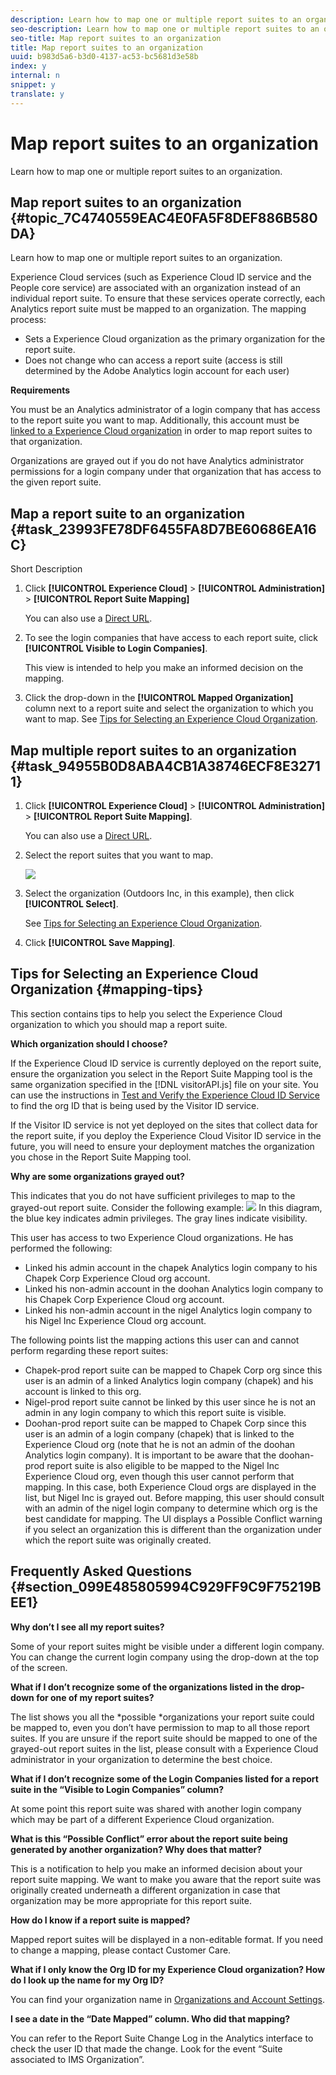 ```yaml
---
description: Learn how to map one or multiple report suites to an organization.
seo-description: Learn how to map one or multiple report suites to an organization.
seo-title: Map report suites to an organization
title: Map report suites to an organization
uuid: b983d5a6-b3d0-4137-ac53-bc5681d3e58b
index: y
internal: n
snippet: y
translate: y
---
```


# Map report suites to an organization

Learn how to map one or multiple report suites to an organization.

## Map report suites to an organization {#topic_7C4740559EAC4E0FA5F8DEF886B580DA}

Learn how to map one or multiple report suites to an organization.

Experience Cloud services (such as Experience Cloud ID service and the People core service) are associated with an organization instead of an individual report suite. To ensure that these services operate correctly, each Analytics report suite must be mapped to an organization. The mapping process: 

* Sets a Experience Cloud organization as the primary organization for the report suite.
* Does not change who can access a report suite (access is still determined by the Adobe Analytics login account for each user)


**Requirements** 

You must be an Analytics administrator of a login company that has access to the report suite you want to map. Additionally, this account must be [linked to a Experience Cloud organization](../admin_getting_started/organizations.md#topic_C31CB834F109465A82ED57FF0563B3F1) in order to map report suites to that organization. 

Organizations are grayed out if you do not have Analytics administrator permissions for a login company under that organization that has access to the given report suite. 

## Map a report suite to an organization {#task_23993FE78DF6455FA8D7BE60686EA16C}

Short Description


1. Click **[!UICONTROL Experience Cloud]** > **[!UICONTROL Administration]** > **[!UICONTROL Report Suite Mapping]**

   You can also use a [Direct URL](https://audience.marketing.adobe.com/rsmapping/ui.html). 

1. To see the login companies that have access to each report suite, click **[!UICONTROL Visible to Login Companies]**.

   This view is intended to help you make an informed decision on the mapping. 

1. Click the drop-down in the **[!UICONTROL Mapped Organization]** column next to a report suite and select the organization to which you want to map. See [Tips for Selecting an Experience Cloud Organization](#mapping-tips).

## Map multiple report suites to an organization {#task_94955B0D8ABA4CB1A38746ECF8E32711}

1. Click **[!UICONTROL Experience Cloud]** > **[!UICONTROL Administration]** > **[!UICONTROL Report Suite Mapping]**.

   You can also use a [Direct URL](https://audience.marketing.adobe.com/rsmapping/ui.html). 

1. Select the report suites that you want to map.

   ![](assets/rs-mapping-multiple.png) 

1. Select the organization (Outdoors Inc, in this example), then click **[!UICONTROL Select]**.

   See [Tips for Selecting an Experience Cloud Organization](#mapping-tips). 

1. Click **[!UICONTROL Save Mapping]**.

## Tips for Selecting an Experience Cloud Organization {#mapping-tips}

This section contains tips to help you select the Experience Cloud organization to which you should map a report suite. 

**Which organization should I choose?** 

If the Experience Cloud ID service is currently deployed on the report suite, ensure the organization you select in the Report Suite Mapping tool is the same organization specified in the [!DNL visitorAPI.js] file on your site. You can use the instructions in [Test and Verify the Experience Cloud ID Service](https://marketing.adobe.com/resources/help/en_US/mcvid/mcvid-test-verify.html) to find the org ID that is being used by the Visitor ID service. 

If the Visitor ID service is not yet deployed on the sites that collect data for the report suite, if you deploy the Experience Cloud Visitor ID service in the future, you will need to ensure your deployment matches the organization you chose in the Report Suite Mapping tool. 

**Why are some organizations grayed out?** 

This indicates that you do not have sufficient privileges to map to the grayed-out report suite. Consider the following example: 
![](assets/rs-mapping.png) In this diagram, the blue key indicates admin privileges. The gray lines indicate visibility. 

This user has access to two Experience Cloud organizations. He has performed the following: 

* Linked his admin account in the chapek Analytics login company to his Chapek Corp Experience Cloud org account.
* Linked his non-admin account in the doohan Analytics login company to his Chapek Corp Experience Cloud org account.
* Linked his non-admin account in the nigel Analytics login company to his Nigel Inc Experience Cloud org account.


The following points list the mapping actions this user can and cannot perform regarding these report suites: 

* Chapek-prod report suite can be mapped to Chapek Corp org since this user is an admin of a linked Analytics login company (chapek) and his account is linked to this org.
* Nigel-prod report suite cannot be linked by this user since he is not an admin in any login company to which this report suite is visible.
* Doohan-prod report suite can be mapped to Chapek Corp since this user is an admin of a login company (chapek) that is linked to the Experience Cloud org (note that he is not an admin of the doohan Analytics login company). It is important to be aware that the doohan-prod report suite is also eligible to be mapped to the Nigel Inc Experience Cloud org, even though this user cannot perform that mapping. In this case, both Experience Cloud orgs are displayed in the list, but Nigel Inc is grayed out. Before mapping, this user should consult with an admin of the nigel login company to determine which org is the best candidate for mapping. The UI displays a Possible Conflict warning if you select an organization this is different than the organization under which the report suite was originally created.



## Frequently Asked Questions {#section_099E485805994C929FF9C9F75219BEE1}

**Why don’t I see all my report suites?** 

Some of your report suites might be visible under a different login company. You can change the current login company using the drop-down at the top of the screen. 

**What if I don’t recognize some of the organizations listed in the drop-down for one of my report suites?** 

The list shows you all the *possible *organizations your report suite could be mapped to, even you don’t have permission to map to all those report suites. If you are unsure if the report suite should be mapped to one of the grayed-out report suites in the list, please consult with a Experience Cloud administrator in your organization to determine the best choice. 

**What if I don’t recognize some of the Login Companies listed for a report suite in the “Visible to Login Companies” column?** 

At some point this report suite was shared with another login company which may be part of a different Experience Cloud organization. 

**What is this “Possible Conflict” error about the report suite being generated by another organization? Why does that matter?** 

This is a notification to help you make an informed decision about your report suite mapping. We want to make you aware that the report suite was originally created underneath a different organization in case that organization may be more appropriate for this report suite. 

**How do I know if a report suite is mapped?** 

Mapped report suites will be displayed in a non-editable format. If you need to change a mapping, please contact Customer Care. 

**What if I only know the Org ID for my Experience Cloud organization? How do I look up the name for my Org ID?** 

You can find your organization name in [Organizations and Account Settings](https://marketing.adobe.com/resources/help/en_US/mcloud/?f=organizations). 

**I see a date in the “Date Mapped” column. Who did that mapping?** 

You can refer to the Report Suite Change Log in the Analytics interface to check the user ID that made the change. Look for the event “Suite associated to IMS Organization”. 

